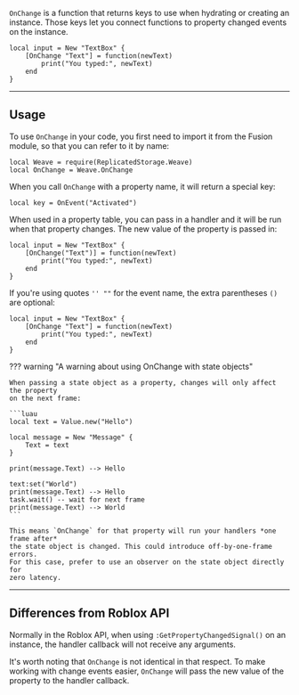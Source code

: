 `OnChange` is a function that returns keys to use when hydrating or creating an
instance. Those keys let you connect functions to property changed events on the
instance.

```luau
local input = New "TextBox" {
    [OnChange "Text"] = function(newText)
        print("You typed:", newText)
    end
}
```

---

## Usage

To use `OnChange` in your code, you first need to import it from the Fusion
module, so that you can refer to it by name:

```luau linenums="1"
local Weave = require(ReplicatedStorage.Weave)
local OnChange = Weave.OnChange
```

When you call `OnChange` with a property name, it will return a special key:

```luau
local key = OnEvent("Activated")
```

When used in a property table, you can pass in a handler and it will be run when
that property changes. The new value of the property is passed in:

```luau
local input = New "TextBox" {
    [OnChange("Text")] = function(newText)
        print("You typed:", newText)
    end
}
```

If you're using quotes `'' ""` for the event name, the extra parentheses `()`
are optional:

```luau
local input = New "TextBox" {
    [OnChange "Text"] = function(newText)
        print("You typed:", newText)
    end
}
```

??? warning "A warning about using OnChange with state objects"

    When passing a state object as a property, changes will only affect the property
    on the next frame:

    ```luau
    local text = Value.new("Hello")

    local message = New "Message" {
        Text = text
    }

    print(message.Text) --> Hello

    text:set("World")
    print(message.Text) --> Hello
    task.wait() -- wait for next frame
    print(message.Text) --> World
    ```

    This means `OnChange` for that property will run your handlers *one frame after*
    the state object is changed. This could introduce off-by-one-frame errors.
    For this case, prefer to use an observer on the state object directly for
    zero latency.

---

## Differences from Roblox API

Normally in the Roblox API, when using `:GetPropertyChangedSignal()` on an
instance, the handler callback will not receive any arguments.

It's worth noting that `OnChange` is not identical in that respect. To make
working with change events easier, `OnChange` will pass the new value of the
property to the handler callback.
